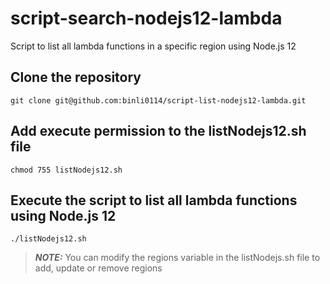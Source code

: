 # script-search-nodejs12-lambda
Script to list all lambda functions in a specific region using Node.js 12

## Clone the repository

`git clone git@github.com:binli0114/script-list-nodejs12-lambda.git`

## Add execute permission to the listNodejs12.sh file

`chmod 755 listNodejs12.sh`

## Execute the script to list all lambda functions using Node.js 12

`./listNodejs12.sh`

> **_NOTE:_**  You can modify the regions variable in the listNodejs.sh file to add, update or remove regions
